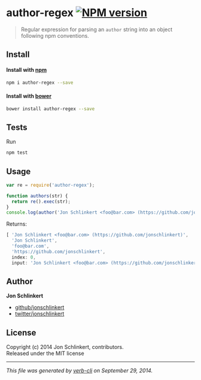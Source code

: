 # author-regex [![NPM version](https://badge.fury.io/js/author-regex.svg)](http://badge.fury.io/js/author-regex)


> Regular expression for parsing an `author` string into an object following npm conventions.

## Install
#### Install with [npm](npmjs.org)

```bash
npm i author-regex --save
```
#### Install with [bower](https://github.com/bower/bower)

```bash
bower install author-regex --save
```

## Tests

Run

```bash
npm test
```

## Usage

```js
var re = require('author-regex');

function authors(str) {
  return re().exec(str);
}
console.log(author('Jon Schlinkert <foo@bar.com> (https://github.com/jonschlinkert)'));
```
Returns:

```js
[ 'Jon Schlinkert <foo@bar.com> (https://github.com/jonschlinkert)',
  'Jon Schlinkert',
  'foo@bar.com',
  'https://github.com/jonschlinkert',
  index: 0,
  input: 'Jon Schlinkert <foo@bar.com> (https://github.com/jonschlinkert)' ]
```

## Author

**Jon Schlinkert**

+ [github/jonschlinkert](https://github.com/jonschlinkert)
+ [twitter/jonschlinkert](http://twitter.com/jonschlinkert)

## License
Copyright (c) 2014 Jon Schlinkert, contributors.  
Released under the MIT license

***

_This file was generated by [verb-cli](https://github.com/assemble/verb-cli) on September 29, 2014._